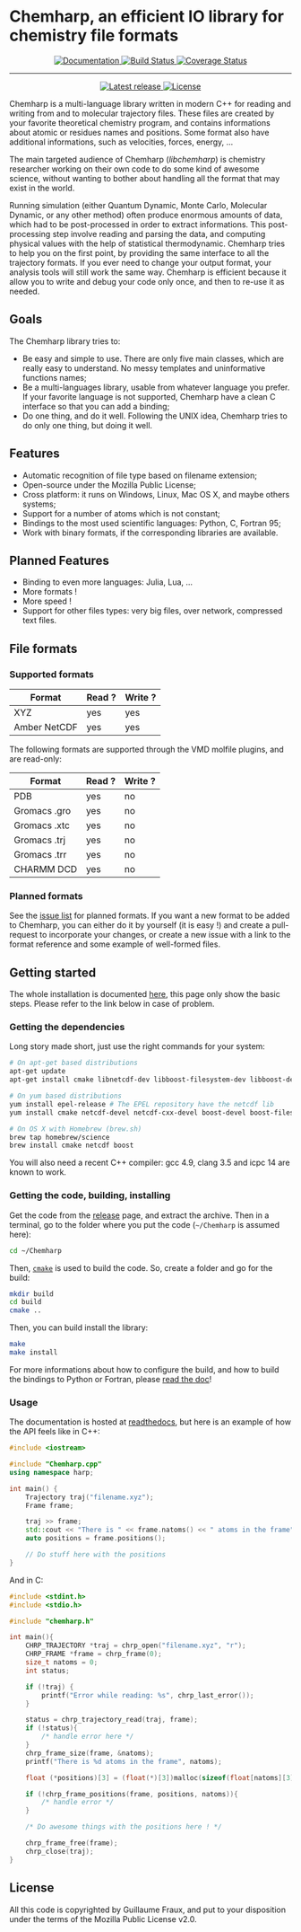 # Chemharp, an efficient IO library for chemistry file formats

<div align="center">
   <a href="http://chemharp.readthedocs.org">
      <img alt="Documentation" src="https://readthedocs.org/projects/chemharp/badge/?version=latest"></img>
   </a>
   <a href="https://travis-ci.org/Luthaf/Chemharp">
      <img alt="Build Status" src="https://img.shields.io/travis/Luthaf/Chemharp/master.svg"></img>
   </a>
   <a href="https://coveralls.io/r/Luthaf/Chemharp">
      <img alt="Coverage Status" src="https://img.shields.io/coveralls/Luthaf/Chemharp/master.svg"></img>
   </a>
   <hr />
   <a href="https://github.com/Luthaf/Chemharp/releases">
      <img alt="Latest release" src="https://img.shields.io/github/release/Luthaf/Chemharp.svg"></img>
   </a>
   <a href="https://github.com/Luthaf/Chemharp/blob/master/LICENCE.txt">
      <img alt="License" src="https://img.shields.io/github/license/Luthaf/Chemharp.svg"></img>
   </a>
</div>

Chemharp is a multi-language library written in modern C++ for reading and writing
from and to molecular trajectory files. These files are created by your favorite
theoretical chemistry program, and contains informations about atomic or residues
names and positions. Some format also have additional informations, such as
velocities, forces, energy, …

The main targeted audience of Chemharp (*libchemharp*) is chemistry researcher
working on their own code to do some kind of awesome science, without wanting to
bother about handling all the format that may exist in the world.

Running simulation (either Quantum Dynamic, Monte Carlo, Molecular Dynamic, or
any other method) often produce enormous amounts of data, which had to be
post-processed in order to extract informations. This post-processing step involve
reading and parsing the data, and computing physical values with the help of
statistical thermodynamic. Chemharp tries to help you on the first point, by providing
the same interface to all the trajectory formats. If you ever need to change your
output format, your analysis tools will still work the same way. Chemharp is
efficient because it allow you to write and debug your code only once, and then
to re-use it as needed.

## Goals

The Chemharp library tries to:

 - Be easy and simple to use. There are only five main classes, which are really
   easy to understand. No messy templates and uninformative functions names;
 - Be a multi-languages library, usable from whatever language you prefer. If your
   favorite language is not supported, Chemharp have a clean C interface so that you
   can add a binding;
 - Do one thing, and do it well. Following the UNIX idea, Chemharp tries to do
   only one thing, but doing it well.

## Features

 - Automatic recognition of file type based on filename extension;
 - Open-source under the Mozilla Public License;
 - Cross platform: it runs on Windows, Linux, Mac OS X, and maybe others systems;
 - Support for a number of atoms which is not constant;
 - Bindings to the most used scientific languages:  Python, C, Fortran 95;
 - Work with binary formats, if the corresponding libraries are available.

## Planned Features

 - Binding to even more languages: Julia, Lua, …
 - More formats !
 - More speed !
 - Support for other files types: very big files, over network, compressed text files.

## File formats

### Supported formats

| Format        | Read ? | Write ? |
| ------------- | ------ | ------- |
| XYZ           | yes    |  yes    |
| Amber NetCDF  | yes    |  yes    |

The following formats are supported through the VMD molfile plugins, and are read-only:

| Format        | Read ? | Write ? |
| ------------- | ------ | ------- |
| PDB           | yes    |  no     |
| Gromacs .gro  | yes    |  no     |
| Gromacs .xtc  | yes    |  no     |
| Gromacs .trj  | yes    |  no     |
| Gromacs .trr  | yes    |  no     |
| CHARMM DCD    | yes    |  no     |

### Planned formats

See the [issue list](https://github.com/Luthaf/Chemharp/labels/New%20Format) for
planned formats. If you want a new format to be added to Chemharp, you can either
do it by yourself (it is easy !) and create a pull-request to incorporate your
changes, or create a new issue with a link to the format reference and some
example of well-formed files.

## Getting started

The whole installation is documented [here](http://chemharp.readthedocs.org/en/latest/installation.html), this page only
show the basic steps. Please refer to the link below in case of problem.

### Getting the dependencies

Long story made short, just use the right commands for your system:

```bash
# On apt-get based distributions
apt-get update
apt-get install cmake libnetcdf-dev libboost-filesystem-dev libboost-dev

# On yum based distributions
yum install epel-release # The EPEL repository have the netcdf lib
yum install cmake netcdf-devel netcdf-cxx-devel boost-devel boost-filesystem

# On OS X with Homebrew (brew.sh)
brew tap homebrew/science
brew install cmake netcdf boost
```

You will also need a recent C++ compiler: gcc 4.9, clang 3.5 and icpc 14 are
known to work.

### Getting the code, building, installing

Get the code from the [release](https://github.com/Luthaf/Chemharp/releases) page,
and extract the archive. Then in a terminal, go to the folder where you put the
code (`~/Chemharp` is assumed here):
```bash
cd ~/Chemharp
```

Then, [`cmake`](http://cmake.org/) is used to build the code. So, create a folder
and go for the build:
```bash
mkdir build
cd build
cmake ..
```

Then, you can build install the library:
```bash
make
make install
```

For more informations about how to configure the build, and how to build the
bindings to Python or Fortran, please [read the doc](http://chemharp.readthedocs.org/en/latest/installation.html)!

### Usage

The documentation is hosted at [readthedocs](http://chemharp.readthedocs.org), but here is an example of how the API feels like in C++:
```cpp
#include <iostream>

#include "Chemharp.cpp"
using namespace harp;

int main() {
    Trajectory traj("filename.xyz");
    Frame frame;

    traj >> frame;
    std::cout << "There is " << frame.natoms() << " atoms in the frame" << std::endl;
    auto positions = frame.positions();

    // Do stuff here with the positions
}
```

And in C:
```c
#include <stdint.h>
#include <stdio.h>

#include "chemharp.h"

int main(){
    CHRP_TRAJECTORY *traj = chrp_open("filename.xyz", "r");
    CHRP_FRAME *frame = chrp_frame(0);
    size_t natoms = 0;
    int status;

    if (!traj) {
        printf("Error while reading: %s", chrp_last_error());
    }

    status = chrp_trajectory_read(traj, frame);
    if (!status){
        /* handle error here */
    }
    chrp_frame_size(frame, &natoms);
    printf("There is %d atoms in the frame", natoms);

    float (*positions)[3] = (float(*)[3])malloc(sizeof(float[natoms][3]));

    if (!chrp_frame_positions(frame, positions, natoms)){
        /* handle error */
    }

    /* Do awesome things with the positions here ! */

    chrp_frame_free(frame);
    chrp_close(traj);
}
```

## License

All this code is copyrighted by Guillaume Fraux, and put to your disposition
under the terms of the Mozilla Public License v2.0.
